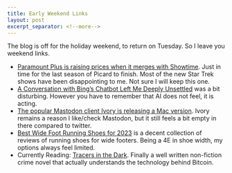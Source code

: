 ```yaml
---
title: Early Weekend Links
layout: post
excerpt_separator: <!--more-->
---
```

The blog is off for the holiday weekend, to return on Tuesday. So I leave you weekend links.

- [Paramount Plus is raising prices when it merges with Showtime](https://www.theverge.com/2023/2/16/23602432/paramount-plus-price-increase-showtime-streaming). Just in time for the last season of Picard to finish. Most of the new Star Trek shows have been disappointing to me. Not sure I will keep this one.
- [A Conversation with Bing’s Chatbot Left Me Deeply Unsettled](https://www.nytimes.com/2023/02/16/technology/bing-chatbot-microsoft-chatgpt.html?unlocked_article_code=A5O8w4tvvLkc84dWXkEXonB5BDoaVqQuhCsktBsDb8TPjc0isBPHYs4vLpnjdcO0k5fKUWesUTd_7SHMwNJ-XzadDsKSydy-1o5E3zfAAsMEKA_jolkGRF8WWZ_UwWZjsZNeYy5Gjn-eqyY0vqJXmTnjgEa0PM0eeFOt--nAEc4KyJHwSgHaJX50Io19JGYCOaI3lbdPY5QTvoowsxMKx6OYbwjJhZ5IUPHu23oXvMCMAwdn4JtBQR2jJLge-e9wBKCr4_jkIVKRtHHeTCkXOu0PCeRAuwr59MzWzsmy0iFsU0zr9eldp5-uHkaCYRQRFk0J9AB0IrPUP2DftZ9nUDSYFCmVU7iKRjQu&smid=url-share) was a bit disturbing. However you have to remember that AI does not feel, it is acting.
- [The popular Mastodon client Ivory is releasing a Mac version](https://tapbots.com/ivory/mac/). Ivory remains a reason I like/check Mastodon, but it still feels a bit empty in there compared to twitter.
- [Best Wide Foot Running Shoes for 2023](https://believeintherun.com/best-wide-foot-running-shoes/) is a decent collection of reviews of running shoes for wide footers. Being a 4E in shoe width, my options always feel limited. 
- Currently Reading: [Tracers in the Dark](https://amzn.to/3lLf6gw). Finally a well written non-fiction crime novel that actually understands the technology behind Bitcoin.
